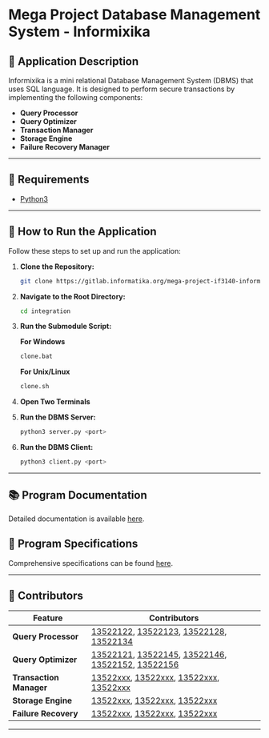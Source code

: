 # Mega Project Database Management System - Informixika

## 🧾 Application Description

Informixika is a mini relational Database Management System (DBMS) that uses SQL language. It is designed to perform secure transactions by implementing the following components:

- **Query Processor**
- **Query Optimizer**
- **Transaction Manager**
- **Storage Engine**
- **Failure Recovery Manager**

---

## 🧰 Requirements

- [Python3](https://www.python.org/)

---

## 🏃 How to Run the Application

Follow these steps to set up and run the application:

1. **Clone the Repository:**

   ```bash
   git clone https://gitlab.informatika.org/mega-project-if3140-informixika/integration.git
   ```

2. **Navigate to the Root Directory:**

   ```bash
   cd integration
   ```

3. **Run the Submodule Script:**

   **For Windows**
   ```bash
   clone.bat
   ```

   **For Unix/Linux**
   ```bash
   clone.sh
   ```

4. **Open Two Terminals**

5. **Run the DBMS Server:**

   ```bash
   python3 server.py <port>
   ```

6. **Run the DBMS Client:**

   ```bash
   python3 client.py <port>
   ```

---

## 📚 Program Documentation

Detailed documentation is available [here](https://docs.google.com/document/d/1mpg0wISclZ-qarDSaCn6r-xRneD6iR3OA7b5mAPzGNU/edit?tab=t.0).

## 📝 Program Specifications

Comprehensive specifications can be found [here](https://docs.google.com/document/d/13r_73FjbJ5E7ILmQmV1XGh2dQhYuXfMp6il-OTqysqk/edit?tab=t.0).

---

## 👥 Contributors

| Feature                 | Contributors                                                                                      |
|-------------------------|---------------------------------------------------------------------------------------------------|
| **Query Processor**     | [13522122](https://gitlab.informatika.org/maulvizm), [13522123](https://gitlab.informatika.org/jimlynurarif), [13522128](https://gitlab.informatika.org/Andhikafdh), [13522134](https://gitlab.informatika.org/Maharanish) |
| **Query Optimizer**     | [13522121](https://gitlab.informatika.org/JonathanSaragih), [13522145](https://gitlab.informatika.org/fnathas), [13522146](https://gitlab.informatika.org/mzaidansr), [13522152](https://gitlab.informatika.org/mroihn), [13522156](https://gitlab.informatika.org/JasonFernando) |
| **Transaction Manager** | [13522xxx](https://gitlab.informatika.org/), [13522xxx](https://gitlab.informatika.org/), [13522xxx](https://gitlab.informatika.org/), [13522xxx](https://gitlab.informatika.org/) |
| **Storage Engine**      | [13522xxx](https://gitlab.informatika.org/), [13522xxx](https://gitlab.informatika.org/), [13522xxx](https://gitlab.informatika.org/) |
| **Failure Recovery**    | [13522xxx](https://gitlab.informatika.org/), [13522xxx](https://gitlab.informatika.org/), [13522xxx](https://gitlab.informatika.org/) |

---
